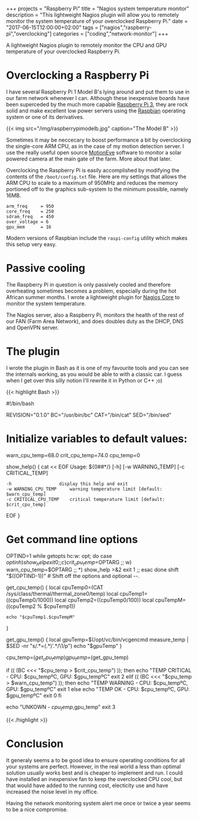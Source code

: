 +++
projects = "Raspberry Pi"
title = "Nagios system temperature monitor"
description = "This lightweight Nagios plugin will allow you to remotely monitor the system temperature of your overclocked Raspberry Pi."
date = "2017-06-15T12:00:00+02:00"
tags = ["nagios","raspberry-pi","overclocking"]
categories = ["coding","network-monitor"]
+++

[//]: # (TODO:  Add links to GitHub page)

A lightweight Nagios plugin to remotely monitor the CPU and GPU temperature of your overclocked Raspberry Pi.

<!--more-->

# Overclocking a Raspberry Pi
I have several Raspberry Pi 1 Model B's lying around and put them to use in our farm network whenever I can. Although 
these inexpensive boards have been superceded by the much more capable <a href="https://www.raspberrypi.org/products/raspberry-pi-3-model-b/">
Raspberry Pi 3</a>, they are rock solid and make excellent low power servers using the <a href="http://raspbian.org/">Raspbian</a> operating 
system or one of its derivatives.

{{< img src="/img/raspberrypimodelb.jpg" caption="The Model B" >}}

Sometimes it may be neccecary to boost performance a bit by overclocking the single-core ARM CPU, as in the case of my 
motion detection server. I use the really useful open source <a href="https://github.com/ccrisan/motioneye">MotionEye</a> 
software to monitor a solar powered camera at the main gate of the farm. More about that later. 

Overclocking the Raspberry Pi is easily accomplished by modifying the contents of the `/boot/config.txt` file. 
Here are my settings that allows the ARM CPU to scale to a maximum of 950MHz and reduces the memory 
portioned off to the graphics sub-system to the minimum possible, namely 16MB.

```
arm_freq     = 950
core_freq    = 250
sdram_freq   = 450
over_voltage = 6
gpu_mem      = 16
```

Modern versions of Raspbian include the `raspi-config` utility which makes this setup very easy. 

# Passive cooling
The Raspberry Pi in question is only passively cooled and therefore overheating sometimes becomes a problem, especially during the hot 
African summer months. I wrote a lightweight plugin for <a href="https://www.nagios.org/projects/nagios-core/">Nagios Core</a> to monitor the 
system temperature.

The Nagios server, also a Raspberry Pi, monitors the health of the rest of our FAN (Farm Area Network), and does doubles duty as the DHCP, DNS and OpenVPN 
server.

# The plugin
I wrote the plugin in Bash as it is one of my favourite tools and you can see the internals working, as you would be able to with  a 
classic car. I guess when I get over this silly notion I'll rewrite it in Python or C++ ;o)

{{< highlight Bash >}}

#!/bin/bash

REVISION="0.1.0"
BC="/usr/bin/bc"
CAT="/bin/cat"
SED="/bin/sed"

# Initialize variables to default values:
warn_cpu_temp=68.0
crit_cpu_temp=74.0
cpu_temp=0

show_help() {
cat << EOF
Usage: ${0##*/} [-h] [-w WARNING_TEMP] [-c CRITICAL_TEMP]

    -h                  display this help and exit
    -w WARNING_CPU_TEMP     warning temperature limit [default: $warn_cpu_temp]
    -c CRITICAL_CPU_TEMP    critical temperature limit [default: $crit_cpu_temp]
EOF
}

# Get command line options
OPTIND=1
while getopts hc:w: opt; do
    case $opt in
        h)
            show_help
            exit 0
            ;;
        c)  crit_cpu_temp=$OPTARG
            ;;
        w)  warn_cpu_temp=$OPTARG
            ;;
        *)
            show_help >&2
            exit 1
            ;;
    esac
done
shift "$((OPTIND-1))" # Shift off the options and optional --.

get_cpu_temp() {
    local cpuTemp0=$($CAT /sys/class/thermal/thermal_zone0/temp)
    local cpuTemp1=$(($cpuTemp0/1000))
    local cpuTemp2=$(($cpuTemp0/100))
    local cpuTempM=$(($cpuTemp2 % $cpuTemp1))

    echo "$cpuTemp1.$cpuTempM"
}

get_gpu_temp() {
    local gpuTemp=$(/opt/vc/bin/vcgencmd measure_temp | $SED -nr "s/.*=(.*)'.*/\1/p")
    echo "$gpuTemp"
}

cpu_temp=$(get_cpu_temp)
gpu_temp=$(get_gpu_temp)

if (( $($BC <<< "$cpu_temp > $crit_cpu_temp") )); then
    echo "TEMP CRITICAL - CPU: $cpu_tempºC, GPU: $gpu_tempºC"
    exit 2
elif (( $($BC <<< "$cpu_temp > $warn_cpu_temp") )); then
    echo "TEMP WARNING - CPU: $cpu_tempºC, GPU: $gpu_tempºC"
    exit 1
else
    echo "TEMP OK - CPU: $cpu_tempºC, GPU: $gpu_tempºC"
    exit 0
fi

echo "UNKOWN - $cpu_temp,$gpu_temp"
exit 3

{{< /highlight >}}

# Conclusion
It generaly seems a to be good idea to ensure operating conditions for all your systems are perfect. However, in the real world 
a less than optimal solution usually works best and is cheaper to implement and run. I could have installed an inexpensive fan to keep
the overclocked CPU cool, but that would have added to the running cost, electicity use and have increased the noise level in my office. 

Having the network monitoring system alert me once or twice a year seems to be a nice compromise.


